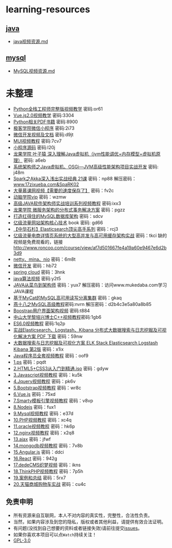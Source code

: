 # learning-resources

## [java](https://github.com/maskleo/learning-resources/tree/master/java)
 - [java视频资源.md](https://github.com/maskleo/learning-resources/blob/master/java/java%E8%A7%86%E9%A2%91%E8%B5%84%E6%BA%90.md)
   
## [mysql](https://github.com/maskleo/learning-resources/tree/master/MySQL)
 - [MySQL视频资源.md](https://github.com/maskleo/learning-resources/blob/master/MySQL/MySQL%E8%A7%86%E9%A2%91%E8%B5%84%E6%BA%90.md)
 
 
 
# 未整理

- [Python全栈工程师完整版视频教学](https://pan.baidu.com/s/1bpLeUWf) 密码:or61
- [Vue.js2.0视频教学](https://pan.baidu.com/s/1o8bxwQQ) 密码:3304 
- [Python相关PDF书籍](https://pan.baidu.com/s/1nv67KxF) 密码:8900
- [极客学院微信小程序](https://pan.baidu.com/s/1eShJG7C) 密码:2i73
- [微信开发视频及文档](https://pan.baidu.com/s/1miuzbAS) 密码:d9jt
- [MUI视频教程](https://pan.baidu.com/s/1hrUOCBy) 密码:7cv7
- [小程序源码](https://pan.baidu.com/s/1kWO9wd5) 密码:l20j
- [龙果学院 叶子猿 深入理解Java虚拟机（jvm性能调优+内存模型+虚拟机原理）](
https://pan.baidu.com/s/1bozQ1cV) 密码: a6eb
- [系统架构师之Java虚拟机、OSGi—JVM高级性能架构项目实战开发](https://pan.baidu.com/s/1geNu1OJ) 密码: j48m
- [Spark之Akka深入浅出实战经典 21课](http://pan.baidu.com/s/1bp00SyF) 密码：np88 解压密码：www.17zixueba.com&SpaRK02
- [大量慕课网视频【需要的速度保存了】](http://pan.baidu.com/s/1eSerKjg) 密码：fv2c
- [动脑学院vip](http://pan.baidu.com/s/1skNGnCx) 密码：wzmw
- [高级JAVA软件架构师实战培训系列视频教程](https://pan.baidu.com/s/1qY0Wyvi) 密码:ixx3
- [龙果学院 微服务架构的分布式事务解决方案](https://pan.baidu.com/s/1miT2HAC) 密码：pgzz
- [打造扛得住的MySQL数据库架构](http://pan.baidu.com/s/1pL3Hp15) 密码：sdcv
- [亿级流量网站架构核心技术](https://pan.baidu.com/s/1gfrJ6l9) book 密码: gd66
- [【中华石杉】Elasticsearch顶尖高手系列](http://pan.baidu.com/s/1kU79qw3) 密码：rcj3
- [亿级流量电商详情页系统的大型高并发与高可用缓存架构实战](http://pan.baidu.com/s/1eSxksgy) 密码：tkci
缺的视频是免费观看的，链接
http://www.roncoo.com/course/view/af7d501667fe4a19a60e9467e6d2b3d9
- [netty、mina、nio](http://pan.baidu.com/s/1o7AOUCi) 密码：6m8t
- [微信开发](http://pan.baidu.com/s/1hsvIlOo) 密码：hb72
- [spring cloud](http://pan.baidu.com/s/1hsyvdZY) 密码：3hnk
- [java算法视频](http://pan.baidu.com/s/1i5E7yvz) 密码:y2t5
- [JAVA从菜鸟到架构师](http://pan.baidu.com/s/1nvHbVjb) 密码：yux7
解压密码：访问www.mukedaba.com学习JAVA课程
- [基于MyCat的MySQL高可用读写分离集群](http://pan.baidu.com/s/1nvbEszv) 密码：gkaq 
- [燕十八之MySQL高级教程](http://pan.baidu.com/s/1mgH6k6s)密码:nvrn 解压密码：d2b4c3e5a80a8b85
- [Boostrap用户界面架构视频](https://pan.baidu.com/s/1nuFfbXR) 密码:t884
- [中山大学黎培兴博士C++视频教程](https://pan.baidu.com/s/1hsvSEWW)密码:1gb6
- [ES6.0视频教程](https://pan.baidu.com/s/1o8xcGWE) 密码:1q2p
- [实战Elasticsearch、Logstash、Kibana  分布式大数据搜索与日志挖掘及可视化解决方案 PDF 下载](https://pan.baidu.com/s/1eT84WFo) 密码：59nw
- [大数据搜索与日志挖掘及可视化方案  ELK Stack  Elasticsearch Logstash Kibana  第2版](https://pan.baidu.com/s/1dGl6xoP) 密码：x1ix
- [Java程序员全套视频教程](https://pan.baidu.com/s/1c345AqG) 密码：oof9
 
- [1.ps](https://pan.baidu.com/s/1mjYbcJA) 密码：pqdt
- [2.HTML5+CSS3从入门到精通.iso](https://pan.baidu.com/s/1cUHz3o) 密码：gdyw 
- [3.Javascript视频教程](https://pan.baidu.com/s/1i6eC5YP) 密码：ku5k 
- [4.Jquery视频教程](https://pan.baidu.com/s/1pM4iJ2b) 密码：pk6v 
- [5.Bootstrap视频教程](https://pan.baidu.com/s/1jKb2UDS) 密码：wr8c 
- [6.Vue.js](https://pan.baidu.com/s/1slYqBa1) 密码：75xd 
- [7.Smarty模板引擎视频教程](https://pan.baidu.com/s/1smewom5) 密码：v8vp 
- [8.Nodejs](https://pan.baidu.com/s/1sm509GD) 密码：fux1 
- [9.Mysql视频教程](https://pan.baidu.com/s/1kVTdjcr) 密码：e37d 
- [10.PHP视频教程](https://pan.baidu.com/s/1kWE0qZP) 密码：xc4q 
- [11.oracle视频教程](https://pan.baidu.com/s/1i6jwpal) 密码：hk6p 
- [12.nginx视频教程](https://pan.baidu.com/s/1nxccLg1) 密码：x2q8 
- [13.ajax](https://pan.baidu.com/s/1dHctdXv) 密码：jfwf 
- [14.mongodb视频教程](https://pan.baidu.com/s/1c3EE7U4) 密码：7v8b 
- [15.Angular.js](https://pan.baidu.com/s/1jJhYrEu) 密码：ddci 
- [16.React](https://pan.baidu.com/s/1nwnrQxb) 密码：942g 
- [17.dedeCMS织梦视频](https://pan.baidu.com/s/1bpQBCbP) 密码：ikns 
- [18.ThinkPHP视频教程](https://pan.baidu.com/s/1ggiKvYV) 密码：7p5h 
- [19.案例和总结](https://pan.baidu.com/s/1eTSNB5C) 密码：5rx7 
- [20.天猫商城购物车实战](https://pan.baidu.com/s/1smVjb7v) 密码：cu4c 

## 免责申明
 - 所有资源来自互联网，本人不对内容的真实性，完整性，合法性负责。
 - 当然，如果内容涉及到您的隐私，版权或者其他利益，请提供有效合法证明。
 - 有问题(没找到自己想要的资料或者链接失效)请前往提交[issues](https://github.com/maskleo/learning-resources/issues)。
 - 如果你喜欢本项目可以点`Watch`持续关注！
 - [GPL-3.0](https://github.com/maskleo/learning-resources/community/license/new?branch=master&template=gpl-3.0)
